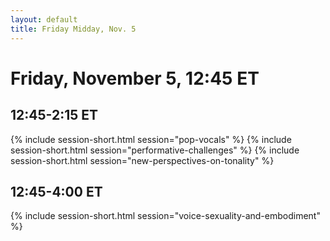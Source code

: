 ```yaml
---
layout: default
title: Friday Midday, Nov. 5
---
```


# Friday, November 5, 12:45 ET

## 12:45-2:15 ET
{% include session-short.html session="pop-vocals" %}
{% include session-short.html session="performative-challenges" %}
{% include session-short.html session="new-perspectives-on-tonality" %}

## 12:45-4:00 ET
{% include session-short.html session="voice-sexuality-and-embodiment" %}
